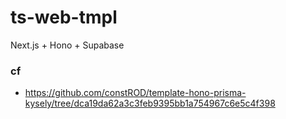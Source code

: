 # ts-web-tmpl
Next.js + Hono + Supabase 

### cf

- https://github.com/constROD/template-hono-prisma-kysely/tree/dca19da62a3c3feb9395bb1a754967c6e5c4f398